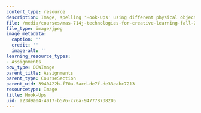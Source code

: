 ```yaml
---
content_type: resource
description: Image, spelling 'Hook-Ups' using different physical objects.
file: /media/courses/mas-714j-technologies-for-creative-learning-fall-2009/a23d9a044017b576c76a947778738205_assn4_banner.jpg
file_type: image/jpeg
image_metadata:
  caption: ''
  credit: ''
  image-alt: ''
learning_resource_types:
- Assignments
ocw_type: OCWImage
parent_title: Assignments
parent_type: CourseSection
parent_uid: 3940422b-f70a-5acd-de7f-de33eabc7213
resourcetype: Image
title: Hook-Ups
uid: a23d9a04-4017-b576-c76a-947778738205
---
```

